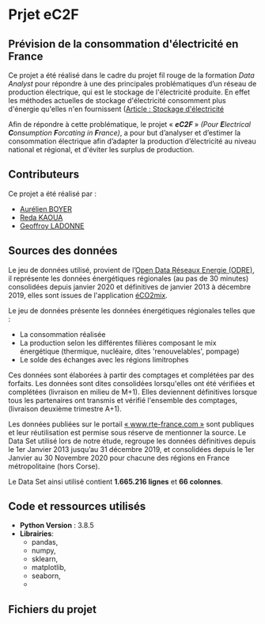 # Prjet eC2F  

## Prévision de la consommation d'électricité en France

Ce projet a été réalisé dans le cadre du projet fil rouge de la formation *Data Analyst* pour répondre à une des principales problématiques d’un réseau de production électrique, qui est le stockage de l'électricité produite. En effet les méthodes actuelles de stockage d'électricité consomment plus d'énergie qu'elles n'en fournissent ([Article : Stockage d'électricité](https://www.ecosources.info/dossiers/Station_stockage_transfert_pompage_turbinage)  

Afin de répondre à cette problématique, le projet « ***eC2F*** » *(Pour **E**lectrical **C**onsumption **F**orcating in **F**rance)*, a pour but
d’analyser et d’estimer la consommation électrique afin d’adapter la production d’électricité au niveau national et régional, et d'éviter les surplus de production.

## Contributeurs

Ce projet a été réalisé par :
* [Aurélien BOYER](https://www.linkedin.com/in/aurelienboyerensci/)
* [Reda KAOUA](https://www.linkedin.com/in/kaoua-reda/)
* [Geoffroy LADONNE](https://www.linkedin.com/in/geoffroy-ladonne-8b40929a/)

## Sources des données

Le jeu de données utilisé, provient de l’[Open Data Réseaux Energie (ODRE)](https://opendata.reseaux-energies.fr/explore/dataset/eco2mix-regional-cons-def/export/?disjunctive.libelle_region&disjunctive.nature&sort=-date_heure), il représente les données énergétiques régionales (au pas de 30 minutes) consolidées depuis janvier 2020 et définitives de janvier 2013 à décembre 2019, elles sont issues de l'application [éCO2mix](https://www.rte-france.com/eco2mix).

Le jeu de données présente les données énergétiques régionales telles que :
- La consommation réalisée
- La production selon les différentes filières composant le mix énergétique (thermique, nucléaire, dites 'renouvelables', pompage)
- Le solde des échanges avec les régions limitrophes

Ces données sont élaborées à partir des comptages et complétées par des forfaits. Les données sont dites consolidées lorsqu'elles ont été vérifiées et complétées (livraison en milieu de M+1). Elles deviennent définitives lorsque tous les partenaires ont transmis et vérifié l'ensemble des comptages, (livraison deuxième trimestre A+1).

Les données publiées sur le portail [« www.rte-france.com »](https://www.rte-france.com) sont publiques et leur réutilisation est permise sous réserve de mentionner la source.
Le Data Set utilisé lors de notre étude, regroupe les données définitives depuis le 1er Janvier 2013 jusqu’au 31 décembre 2019, et consolidées depuis le 1er Janvier au 30 Novembre 2020 pour chacune des régions en France métropolitaine (hors Corse).

Le Data Set ainsi utilisé contient **1.665.216 lignes** et **66 colonnes**. 


## Code et ressources utilisés

- **Python Version** : 3.8.5
- **Librairies**: 
   - pandas, 
   - numpy, 
   - sklearn, 
   - matplotlib, 
   - seaborn, 
   - 


## Fichiers du projet



